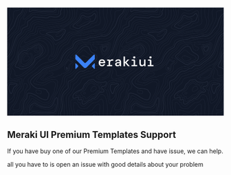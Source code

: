 <p align="center">
    <img src="header.png" alt="screenshot">


## Meraki UI Premium Templates Support

If you have buy one of our Premium Templates and have issue, we can help.

all you have to is open an issue with good details about your problem


